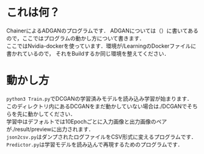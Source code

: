 # これは何？
ChainerによるADGANのプログラムです．
ADGANについては（）に書いてあるので，ここではプログラムの動かし方について書きます．<br>
ここではNvidia-dockerを使っています．環境が/LearningのDockerファイルに書かれているので，
それをBuildするか同じ環境を整えてください．
# 動かし方
`python3 Train.py`でDCGANの学習済みモデルを読み込み学習が始まります．
このディレクトリ内にあるDCGANをまだ動かしていない場合は./DCGANでそちらを先に動かしてください．<br>
学習中はデフォルトでは10Epochごとに入力画像と出力画像のペアが./result/previewに出力されます．<br>
`json2csv.py`はダンプされたログファイルをCSV形式に変えるプログラムです．<br>
`Predictor.py`は学習モデルを読み込んで再現するためのプログラムです．
